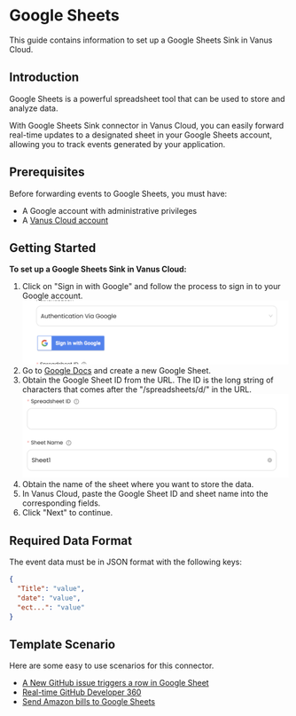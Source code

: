 # Google Sheets

This guide contains information to set up a Google Sheets Sink in Vanus Cloud.

## Introduction

Google Sheets is a powerful spreadsheet tool that can be used to store and analyze data.

With Google Sheets Sink connector in Vanus Cloud, you can easily forward real-time updates to a designated sheet in your Google Sheets account, allowing you to track events generated by your application.

## Prerequisites

Before forwarding events to Google Sheets, you must have:

- A Google account with administrative privileges
- A [Vanus Cloud account](https://cloud.vanus.ai)

## Getting Started

**To set up a Google Sheets Sink in Vanus Cloud:**

1. Click on "Sign in with Google" and follow the process to sign in to your Google account.
   ![](images/google-sign-in.png)
2. Go to [Google Docs](https://docs.google.com) and create a new Google Sheet.
3. Obtain the Google Sheet ID from the URL. The ID is the long string of characters that comes after the "/spreadsheets/d/" in the URL.
   ![](images/google-fields.png)
4. Obtain the name of the sheet where you want to store the data.
5. In Vanus Cloud, paste the Google Sheet ID and sheet name into the corresponding fields.
6. Click "Next" to continue.

## Required Data Format

The event data must be in JSON format with the following keys:

```json
{
  "Title": "value",
  "date": "value",
  "ect...": "value"
}
```

## Template Scenario

Here are some easy to use scenarios for this connector.

- [A New GitHub issue triggers a row in Google Sheet](https://cloud.vanus.ai/connections/wizard?source=github&sink=google-sheets&id=20230309_7)
- [Real-time GitHub Developer 360](https://cloud.vanus.ai/connections/wizard?source=github&sink=google-sheets&id=20230314_8)
- [Send Amazon bills to Google Sheets](https://cloud.vanus.ai/connections/wizard?source=aws-billing&sink=google-sheets&id=20230404_1)
